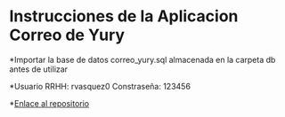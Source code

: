 # Instrucciones de la Aplicacion Correo de Yury

*Importar la base de datos correo_yury.sql almacenada en la carpeta db antes de utilizar

*Usuario RRHH: rvasquez0
Constraseña: 123456

*[Enlace al repositorio](https://github.com/Carlosjrg99/CorreoYury)